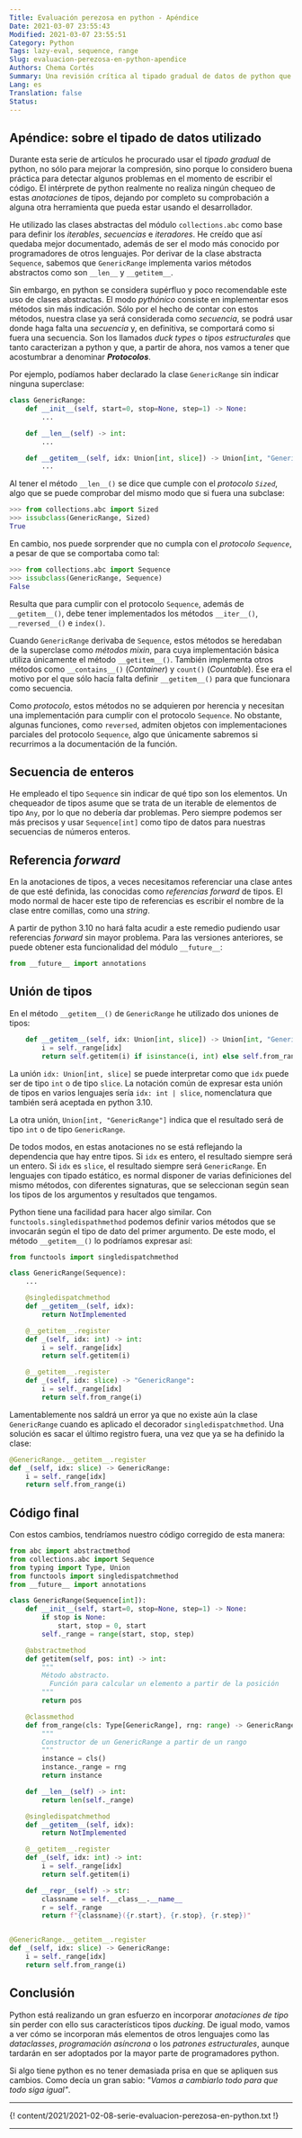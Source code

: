 ```yaml
---
Title: Evaluación perezosa en python - Apéndice
Date: 2021-03-07 23:55:43
Modified: 2021-03-07 23:55:51
Category: Python
Tags: lazy-eval, sequence, range
Slug: evaluacion-perezosa-en-python-apendice
Authors: Chema Cortés
Summary: Una revisión crítica al tipado gradual de datos de python que se ha usado en esta serie de artículos sobre _evaluación perezosa_.
Lang: es
Translation: false
Status:
---
```


## Apéndice: sobre el tipado de datos utilizado

Durante esta serie de artículos he procurado usar el _tipado gradual_ de python,
no sólo para mejorar la compresión, sino porque lo considero buena práctica para
detectar algunos problemas en el momento de escribir el código. El intérprete de
python realmente no realiza ningún chequeo de estas _anotaciones_ de tipos,
dejando por completo su comprobación a alguna otra herramienta que pueda estar
usando el desarrollador.

He utilizado las clases abstractas del módulo `collections.abc` como base para
definir los _iterables_, _secuencias_ e _iteradores_. He creído que así quedaba
mejor documentado, además de ser el modo más conocido por programadores de otros
lenguajes. Por derivar de la clase abstracta `Sequence`, sabemos que
`GenericRange` implementa varios métodos abstractos como son `__len__` y
`__getitem__`.

Sin embargo, en python se considera supérfluo y poco recomendable este uso de
clases abstractas. El modo _pythónico_ consiste en implementar esos métodos sin
más indicación. Sólo por el hecho de contar con estos métodos, nuestra clase ya
será considerada como _secuencia_, se podrá usar donde haga falta una
_secuencia_ y, en definitiva, se comportará como si fuera una secuencia. Son los
llamados _duck types_ o _tipos estructurales_ que tanto caracterizan a python y
que, a partir de ahora, nos vamos a tener que acostumbrar a denominar
**_Protocolos_**.

Por ejemplo, podíamos haber declarado la clase `GenericRange` sin indicar
ninguna superclase:

```python
class GenericRange:
    def __init__(self, start=0, stop=None, step=1) -> None:
        ...

    def __len__(self) -> int:
        ...

    def __getitem__(self, idx: Union[int, slice]) -> Union[int, "GenericRange"]:
        ...
```

Al tener el método `__len__()` se dice que cumple con el _protocolo `Sized`_,
algo que se puede comprobar del mismo modo que si fuera una subclase:

```python
>>> from collections.abc import Sized
>>> issubclass(GenericRange, Sized)
True
```

En cambio, nos puede sorprender que no cumpla con el _protocolo `Sequence`_, a
pesar de que se comportaba como tal:

```python
>>> from collections.abc import Sequence
>>> issubclass(GenericRange, Sequence)
False
```

Resulta que para cumplir con el protocolo `Sequence`, además de `__getitem__()`,
debe tener implementados los métodos  `__iter__()`, `__reversed__()` e
`index()`.

Cuando `GenericRange` derivaba de `Sequence`, estos métodos se heredaban de la
superclase como _métodos mixin_, para cuya implementación básica utiliza
únicamente el método `__getitem__()`. También implementa otros métodos como
`__contains__()` (_Container_) y `count()` (_Countable_). Ése era el motivo por
el que sólo hacía falta definir `__getitem__()` para que funcionara como
secuencia.

Como _protocolo_, estos métodos no se adquieren por herencia y necesitan una implementación para cumplir con el protocolo `Sequence`. No obstante, algunas funciones, como `reversed`, admiten objetos con implementaciones parciales del protocolo `Sequence`, algo que únicamente sabremos si recurrimos a la documentación de la función.

## Secuencia de enteros

He empleado el tipo `Sequence` sin indicar de qué tipo son los elementos. Un
chequeador de tipos asume que se trata de un iterable de elementos de tipo
`Any`, por lo que no debería dar problemas. Pero siempre podemos ser más
precisos y usar `Sequence[int]` como tipo de datos para nuestras secuencias de
números enteros.

## Referencia _forward_

En la anotaciones de tipos, a veces necesitamos referenciar una clase antes de
que esté definida, las conocidas como _referencias forward_ de tipos. El modo
normal de hacer este tipo de referencias es escribir el nombre de la clase entre
comillas, como una _string_.

A partir de python 3.10 no hará falta acudir a este remedio pudiendo usar
referencias _forward_ sin mayor problema. Para las versiones anteriores, se
puede obtener esta funcionalidad del módulo `__future__`:

```python
from __future__ import annotations
```

## Unión de tipos

En el método `__getitem__()` de `GenericRange` he utilizado dos uniones de tipos:

```python
    def __getitem__(self, idx: Union[int, slice]) -> Union[int, "GenericRange"]:
        i = self._range[idx]
        return self.getitem(i) if isinstance(i, int) else self.from_range(i)
```

La unión `idx: Union[int, slice]` se puede interpretar como que `idx` puede ser
de tipo `int` o de tipo `slice`. La notación común de expresar esta unión de
tipos en varios lenguajes sería `idx: int | slice`, nomenclatura que también
será aceptada en python 3.10.

La otra unión, `Union[int, "GenericRange"]` indica que el resultado será de tipo
`int` o de tipo `GenericRange`.

De todos modos, en estas anotaciones no se está reflejando la dependencia que
hay entre tipos. Si `idx` es entero, el resultado siempre será un entero. Si
`idx` es `slice`, el resultado siempre será `GenericRange`. En lenguajes con
tipado estático, es normal disponer de varias definiciones del mismo métodos,
con diferentes signaturas, que se seleccionan según sean los tipos de los
argumentos y resultados que tengamos.

Python tiene una facilidad para hacer algo similar. Con
`functools.singledispathmethod` podemos definir varios métodos que se invocarán
según el tipo de dato del primer argumento. De este modo, el método
`__getitem__()` lo podríamos expresar así:

```python
from functools import singledispatchmethod

class GenericRange(Sequence):
    ...

    @singledispatchmethod
    def __getitem__(self, idx):
        return NotImplemented

    @__getitem__.register
    def _(self, idx: int) -> int:
        i = self._range[idx]
        return self.getitem(i)

    @__getitem__.register
    def _(self, idx: slice) -> "GenericRange":
        i = self._range[idx]
        return self.from_range(i)
```

Lamentablemente nos saldrá un error ya que no existe aún la clase `GenericRange`
cuando es aplicado el decorador `singledispatchmethod`. Una solución es sacar el
último registro fuera, una vez que ya se ha definido la clase:

```python
@GenericRange.__getitem__.register
def _(self, idx: slice) -> GenericRange:
    i = self._range[idx]
    return self.from_range(i)
```

## Código final

Con estos cambios, tendríamos nuestro código corregido de esta manera:

```python
from abc import abstractmethod
from collections.abc import Sequence
from typing import Type, Union
from functools import singledispatchmethod
from __future__ import annotations

class GenericRange(Sequence[int]):
    def __init__(self, start=0, stop=None, step=1) -> None:
        if stop is None:
            start, stop = 0, start
        self._range = range(start, stop, step)

    @abstractmethod
    def getitem(self, pos: int) -> int:
        """
        Método abstracto.
          Función para calcular un elemento a partir de la posición
        """
        return pos

    @classmethod
    def from_range(cls: Type[GenericRange], rng: range) -> GenericRange:
        """
        Constructor de un GenericRange a partir de un rango
        """
        instance = cls()
        instance._range = rng
        return instance

    def __len__(self) -> int:
        return len(self._range)

    @singledispatchmethod
    def __getitem__(self, idx):
        return NotImplemented

    @__getitem__.register
    def _(self, idx: int) -> int:
        i = self._range[idx]
        return self.getitem(i)

    def __repr__(self) -> str:
        classname = self.__class__.__name__
        r = self._range
        return f"{classname}({r.start}, {r.stop}, {r.step})"


@GenericRange.__getitem__.register
def _(self, idx: slice) -> GenericRange:
    i = self._range[idx]
    return self.from_range(i)
```

## Conclusión

Python está realizando un gran esfuerzo en incorporar _anotaciones de tipo_ sin
perder con ello sus característicos tipos _ducking_. De igual modo, vamos a ver
cómo se incorporan más elementos de otros lenguajes como las _dataclasses_,
_programación asíncrona_ o los _patrones estructurales_, aunque tardarán en ser
adoptados por la mayor parte de programadores python.

Si algo tiene python es no tener demasiada prisa en que se apliquen sus cambios.
Como decía un gran sabio: _"Vamos a cambiarlo todo para que todo siga igual"_.

-----

{! content/2021/2021-02-08-serie-evaluacion-perezosa-en-python.txt !}

-----
